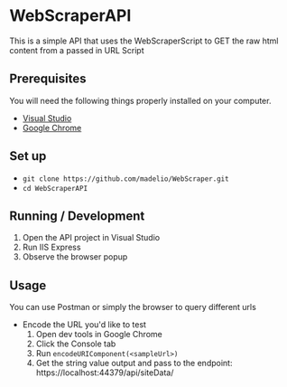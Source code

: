 ﻿# WebScraperAPI

This is a simple API that uses the WebScraperScript to GET the raw html content from a passed in URL Script

## Prerequisites

You will need the following things properly installed on your computer.

* [Visual Studio](https://visualstudio.microsoft.com/downloads/)
* [Google Chrome](https://google.com/chrome/)

## Set up

* `git clone https://github.com/madelio/WebScraper.git`
* `cd WebScraperAPI`

## Running / Development

1. Open the API project in Visual Studio
2. Run IIS Express
3. Observe the browser popup

## Usage
You can use Postman or simply the browser to query different urls
* Encode the URL you'd like to test
	1. Open dev tools in Google Chrome
	2. Click the Console tab
	3. Run `encodeURIComponent(<sampleUrl>)`
	4. Get the string value output and pass to the endpoint: https://localhost:44379/api/siteData/<encodedUrl>